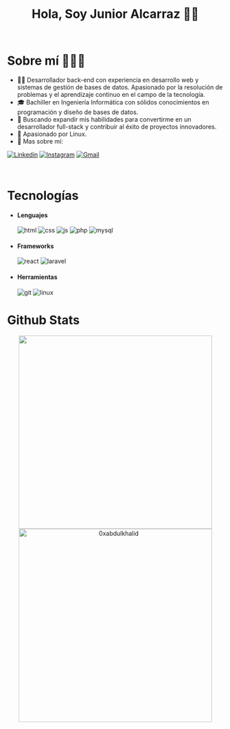 <h1 align="center"> Hola, Soy Junior Alcarraz 🤘🏻 </h1>

<br>
<h1> Sobre mí 🧑🏻‍💻 </h1>

  - 👨‍💻 Desarrollador back-end con experiencia en desarrollo web y sistemas de gestión de bases de datos. Apasionado por la resolución de problemas y el aprendizaje continuo en el campo de la tecnología.
  - 🎓 Bachiller en Ingeniería Informática con sólidos conocimientos en programación y diseño de bases de datos.
  - 🚀 Buscando expandir mis habilidades para convertirme en un desarrollador full-stack y contribuir al éxito de proyectos innovadores.
  - 🐧 Apasionado por Linux.
  - 🤙 Mas sobre mí:

[![Linkedin](https://img.shields.io/badge/-blue?style=flat&logo=Linkedin&logoColor=white)](https://www.linkedin.com/in/junioralcarraz/)
[![Instagram](https://img.shields.io/badge/-white?style=flat&logo=Instagram&logoColor=white&color=833AB4)](https://www.instagram.com/junior.alcarraz/)
[![Gmail](https://img.shields.io/badge/-Contactame_via_Gmail-c14438?style=flat&logo=Gmail&logoColor=white&color=BB001B)](mailto:guillermo.junior.30@gmail.com)

<br>
  
<h1> Tecnologías </h1>
  
- <h4> Lenguajes </h4>
  
  <img src = "https://img.shields.io/badge/HTML5-E34F26?style=for-the-badge&logo=html5&logoColor=white" alt = "html" />
  <img src = "https://img.shields.io/badge/CSS3-1572B6?style=for-the-badge&logo=css3&logoColor=white" alt = "css" />
  <img src = "https://img.shields.io/badge/JavaScript-111111?style=for-the-badge&logo=javascript&logoColor=F7DF1E" alt = "js" />
  <img src = "https://img.shields.io/badge/PHP-4F5B93?style=for-the-badge&logo=php&logoColor=white" alt = "php" />
  <img src = "https://img.shields.io/badge/MySql-3E6E93?style=for-the-badge&logo=mysql&logoColor=white" alt = "mysql" />
  
- <h4> Frameworks </h4>
  <img src = "https://img.shields.io/badge/react-%2320232a.svg?style=for-the-badge&logo=react&logoColor=%2361DAFB" alt = "react" />
  <img src = "https://img.shields.io/badge/laravel-eb4432?style=for-the-badge&logo=laravel&logoColor=white" alt = "laravel" />
  
- <h4> Herramientas </h4>
    <img src = "https://img.shields.io/badge/git-%23F05033.svg?style=for-the-badge&logo=git&logoColor=white" alt = "git" />
    <img src = "https://img.shields.io/badge/linux-001E36.svg?style=for-the-badge&logo=linux&logoColor=" alt = "linux" />

<h1> Github Stats </h1>
<div align="center">

<a href="https://github.com/0xabdulkhalid/">
  <img src="https://github-readme-stats.vercel.app/api?username=alcarraz301997&include_all_commits=true&count_private=true&show_icons=true&line_height=20&title_color=7A7ADB&icon_color=2234AE&text_color=D3D3D3&bg_color=0,000000,130F40" width="450"/>
  <img src="https://github-readme-stats.vercel.app/api/top-langs?username=alcarraz301997&show_icons=true&locale=en&layout=compact&line_height=20&title_color=7A7ADB&icon_color=2234AE&text_color=D3D3D3&bg_color=0,000000,130F40" width="450"  alt="0xabdulkhalid"/>

</a>
</div>
